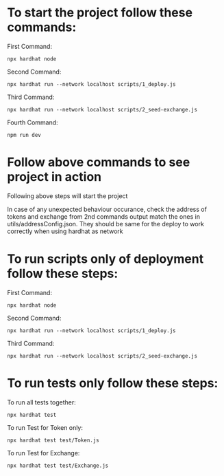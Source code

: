 # To start the project follow these commands:

First Command:

```
npx hardhat node
```

Second Command:

```
npx hardhat run --network localhost scripts/1_deploy.js
```

Third Command:

```
npx hardhat run --network localhost scripts/2_seed-exchange.js
```

Fourth Command:

```
npm run dev
```

# Follow above commands to see project in action

Following above steps will start the project

In case of any unexpected behaviour occurance, check the address of tokens and exchange from 2nd commands output match the ones in utils/addressConfig.json.
They should be same for the deploy to work correctly when using hardhat as network

# To run scripts only of deployment follow these steps:

First Command:

```
npx hardhat node
```

Second Command:

```
npx hardhat run --network localhost scripts/1_deploy.js
```

Third Command:

```
npx hardhat run --network localhost scripts/2_seed-exchange.js
```

# To run tests only follow these steps:

To run all tests together:

```
npx hardhat test
```

To run Test for Token only:

```
npx hardhat test test/Token.js
```

To run Test for Exchange:

```
npx hardhat test test/Exchange.js
```
